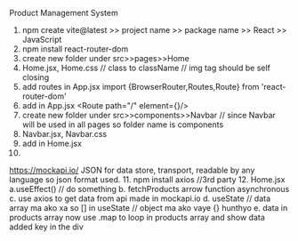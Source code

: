 Product Management System

1. npm create vite@latest >> project name >> package name >> React >> JavaScript
2. npm install react-router-dom
3. create new folder under src>>pages>>Home
4. Home.jsx, Home.css
// class to className
// img tag should be self closing
5. add routes in App.jsx
    <BrowserRouter>
    <Routes>
      <Route>
    </Routes>
    </BrowserRouter>
    import {BrowserRouter,Routes,Route} from 'react-router-dom'
6. add in App.jsx
      <Route path="/" element={<Home/>}/>
7. create new folder under src>>components>>Navbar // since Navbar will be used in all pages so folder name is components
8. Navbar.jsx, Navbar.css
9. add 
<Navbar/> in Home.jsx
10.
https://mockapi.io/
JSON for data store, transport, readable by any language so json format used.
11. npm install axios //3rd party
12. Home.jsx
a.useEffect() // do something
b. fetchProducts arrow function asynchronous
c. use axios to get data from api made in mockapi.io
d. useState
// data array ma ako xa so [] in useState // object ma ako vaye {} hunthyo
e. data in products array now use .map to loop in products array and show data
added key in the div

